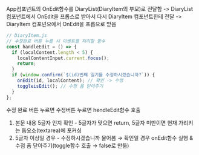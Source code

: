 App컴포넌트의 OnEdit함수를 DiaryList(DiaryItem의 부모)로 전달함
-> DiaryList 컴포넌트에서 OnEdit을 프롭스로 받아서 다시 DiaryItem 컴포넌트한테 전달
-> DiaryItem 컴포넌으에서 OnEdit을 프롭으로 받음

```jsx
// DiaryItem.js
// 수정완료 버튼 누를 시 이벤트를 처리할 함수
const handleEdit = () => {
  if (localContent.length < 5) {
    localContentInput.current.focus();
    return;
  }
  if (window.confirm(`$(id)번째 일기를 수정하시겠습니까?`)) {
    onEdit(id, localContent); // 확인 -> 수정
    toggleisEdit(); // 수정 폼 닫아주기
  }
};
```

수정 완료 버튼 누르면 수정버튼 누르면 hendleEdit함수 호출

1. 본문 내용 5글자 인지 확인 - 5글자가 맞으면 return, 5글자 미만이면 현재 가리키는 돔요소(textarea)에 포커싱
2. 5글자 이상일 경우 - 수정하시겠습니까 물어봄 → 확인일 경우 onEdit함수 실행 & 수점 폼 닫아주기(toggle함수 호출 → false로 만듦)
